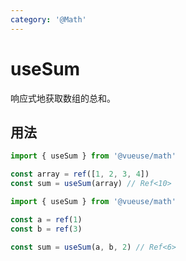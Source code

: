 ```yaml
---
category: '@Math'
---
```


# useSum

响应式地获取数组的总和。

## 用法

```ts
import { useSum } from '@vueuse/math'

const array = ref([1, 2, 3, 4])
const sum = useSum(array) // Ref<10>
```

```ts
import { useSum } from '@vueuse/math'

const a = ref(1)
const b = ref(3)

const sum = useSum(a, b, 2) // Ref<6>
```
